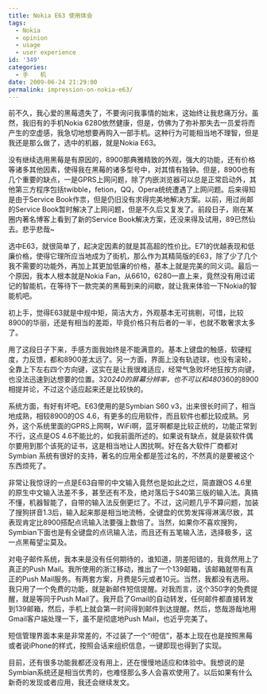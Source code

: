 ```yaml
---
title: Nokia E63 使用体会
tags:
  - Nokia
  - opinion
  - usage
  - user experience
id: '349'
categories:
  - 手　　机
date: 2009-06-24 21:29:00
permalink: impression-on-nokia-e63/
---
```


前不久，我心爱的黑莓遗失了，不要询问我事情的始末，这始终让我悲痛万分。虽然，我旧有的手机Nokia 6280依然健康，但是，仿佛为了弥补那失去一员爱将而产生的空虚感，我急切地想要再购入一部手机。这种行为可能相当地不理智，但是我还是那么做了，选中的机器，就是Nokia E63。
<!-- more -->
没有继续选用黑莓是有原因的，8900那典雅精致的外观，强大的功能，还有价格等诸多其他因素，使得我在黑莓的诸多型号中，对其情有独钟。但是，8900也有几个重要的缺点，一是GPRS上网问题，除了内嵌浏览器可以总是正常启动外，其他第三方程序包括twibble，fetion，QQ，Opera统统遭遇了上网问题。后来得知是由于Service Book作祟，但是仍旧没有求得完美地解决方案。以前，用过尚邮的Service Book暂时解决了上网问题，但是不久后又复发了。前段日子，刚在某圈内著名博客上看到了新的Service Book解决方案，还没来得及试用，89已然仙去。悲乎悲哉~

选中E63，就很简单了，起决定因素的就是其高超的性价比。E71的优越表现和低廉价格，使得它理所应当地成为了街机，那么作为其精简版的E63，除了少了几个我不需要的功能外，再加上其更加低廉的价格，基本上就是完美的同义词。最后一个原因，我本人根本就是Nokia Fan，从6610，6280一直上来，竟然没有用过诺记的智能机，在等待下一款完美的黑莓到来的间歇，就让我来体验一下Nokia的智能机吧。

初上手，觉得E63就是中规中矩，简洁大方，外观基本无可挑剔，可惜，比较8900的华丽，还是有相当的差距，毕竟价格只有后者的一半，也就不敢奢求太多了。

用了这段日子下来，手感方面我始终是不能满意的。基本上键盘的触感，软硬程度，力反馈，都和8900差太远了。另一方面，界面上没有轨迹球，也没有滚轮，全靠上下左右四个方向键，这实在是让我很难适应，经常气急败坏地狂按方向键，也没法迅速到达想要的位置。320*240的屏幕分辨率，也不可以和480*360的8900相提并论，不过这个适应起来还是比较快的。

系统方面，有好有坏吧。E63使用的是Symbian S60 v3，出来很长时间了，相当地成熟，相较8900的OS 4.6，有更多的应用软件，而且软件也都比较成熟。另外，这个系统里面的GPRS上网啊，WiFi啊，蓝牙啊都是比较正统的，功能正常到不行，这点是OS 4.6不能比的，如我前面所述的。如果说有缺点，就是装软件偶尔要用到那个该死的证书，这是相当地让人困扰啊。好在各大软件厂商都对Symbian 系统有很好的支持，著名的应用全都是签过名的，不然真的是要被这个东西烦死了。

非常让我惊讶的一点是E63自带的中文输入竟然也是如此之烂，简直跟OS 4.6里的原生中文输入法差不多，甚至还有不及，绝对落后于S40第三版的输入法。真搞不懂，机器智能了，自带的输入法反倒更烂了。不过，这问题几乎不算问题，加装了搜狗拼音1.3后，输入起来那是相当地流畅，全键盘的优势发挥得淋漓尽致，其表现肯定比8900搭配点讯输入法要强上数倍了。当然，如果你不喜欢搜狗，Symbian下面也是有全键盘的点讯输入法，而且还有五笔输入法，选择极多，这一点黑莓望尘莫及。

对电子邮件系统，我本来是没有任何期待的，谁知道，阴差阳错的，我竟然用上了真正的Push Mail。我所使用的浙江移动，推出了一个139邮箱，该邮箱就带有真正的Push Mail服务。有两套方案，月费是5元或者10元。当然，我都没有选用。我只用了一个免费的功能，就是新邮件短信提醒。对我而言，这个350字的免费提醒，就是等同于Push Mail了。我开启了Gmail的自动转发，任何邮件都直接转发到139邮箱，然后，手机上就会第一时间得到邮件到达提醒。然后，悠哉游哉地用Gmail客户端处理一下，虽不是彻底地Push Mail，也近乎完美了。

短信管理界面本来是非常差的，不过装了一个“i短信”，基本上现在也是按照黑莓或者说iPhone的样式，按照会话来组织信息，一键即现也得到了实现。

目前，还有很多功能我都还没有用上，还在慢慢地适应和体验中。我想说的是Symbian系统还是相当优秀的，也难怪那么多人会喜欢使用了。以后如果有什么新奇的发现或者应用，我还会继续发文。